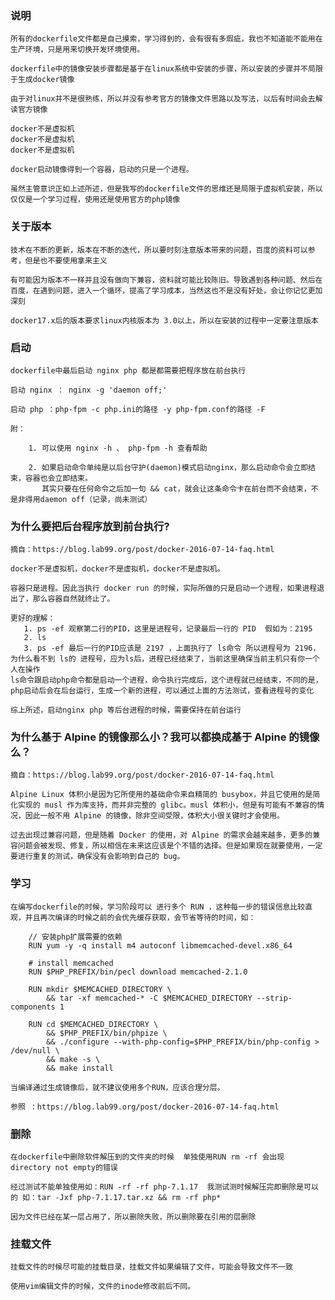 ### 说明
    
    所有的dockerfile文件都是自己摸索，学习得到的，会有很有多瑕疵，我也不知道能不能用在生产环境，只是用来切换开发环境使用。
     
    dockerfile中的镜像安装步骤都是基于在linux系统中安装的步骤，所以安装的步骤并不局限于生成docker镜像
     
    由于对linux并不是很熟练，所以并没有参考官方的镜像文件思路以及写法，以后有时间会去解读官方镜像
     
    docker不是虚拟机
    docker不是虚拟机
    docker不是虚拟机
    
    docker启动镜像得到一个容器，启动的只是一个进程。
     
    虽然主管意识正如上述所述，但是我写的dockerfile文件的思维还是局限于虚拟机安装，所以仅仅是一个学习过程，使用还是使用官方的php镜像 

### 关于版本

    技术在不断的更新，版本在不断的迭代，所以要时刻注意版本带来的问题，百度的资料可以参考，但是也不要使用拿来主义
     
    有可能因为版本不一样并且没有做向下兼容，资料就可能比较陈旧。导致遇到各种问题、然后在百度，在遇到问题，进入一个循环，提高了学习成本，当然这也不是没有好处，会让你记忆更加深刻
     
    docker17.x后的版本要求linux内核版本为 3.0以上，所以在安装的过程中一定要注意版本
    
### 启动
     
    dockerfile中最后启动 nginx php 都是都需要把程序放在前台执行
     
    启动 nginx ： nginx -g 'daemon off;'
     
    启动 php ：php-fpm -c php.ini的路径 -y php-fpm.conf的路径 -F
     
    附：
    
        1. 可以使用 nginx -h 、 php-fpm -h 查看帮助 
     
        2. 如果启动命令单纯是以后台守护(daemon)模式启动nginx，那么启动命令会立即结束，容器也会立即结束。
           其实只要在任何命令之后加一句 && cat，就会让这条命令卡在前台而不会结束，不是非得用daemon off（记录，尚未测试）
          
### 为什么要把后台程序放到前台执行?
    
    摘自：https://blog.lab99.org/post/docker-2016-07-14-faq.html
     
    docker不是虚拟机，docker不是虚拟机，docker不是虚拟机。
         
    容器只是进程。因此当执行 docker run 的时候，实际所做的只是启动一个进程，如果进程退出了，那么容器自然就终止了。
     
    更好的理解：
       1. ps -ef 观察第二行的PID，这里是进程号，记录最后一行的 PID  假如为：2195
       2. ls
       3. ps -ef 最后一行的PID应该是 2197 ，上面执行了 ls命令 所以进程号为 2196，为什么看不到 ls的 进程号，应为ls后，进程已经结束了，当前这里确保当前主机只有你一个人在操作
    ls命令跟启动php命令都是启动一个进程，命令执行完成后，这个进程就已经结束，不同的是，php启动后会在后台运行，生成一个新的进程，可以通过上面的方法测试，查看进程号的变化
     
    综上所述，启动nginx php 等后台进程的时候，需要保持在前台运行
    
### 为什么基于 Alpine 的镜像那么小？我可以都换成基于 Alpine 的镜像么？ 

    摘自：https://blog.lab99.org/post/docker-2016-07-14-faq.html  
   
    Alpine Linux 体积小是因为它所使用的基础命令来自精简的 busybox，并且它使用的是简化实现的 musl 作为库支持，而并非完整的 glibc。musl 体积小，但是有可能有不兼容的情况，因此一般不用 Alpine 的镜像，除非空间受限，体积大小很关键时才会使用。
    
    过去出现过兼容问题，但是随着 Docker 的使用，对 Alpine 的需求会越来越多，更多的兼容问题会被发现、修复，所以相信在未来这应该是个不错的选择。但是如果现在就要使用，一定要进行重复的测试，确保没有会影响到自己的 bug。
    
### 学习
    
    在编写dockerfile的时候，学习阶段可以 进行多个 RUN ，这种每一步的错误信息比较直观，并且再次编译的时候之前的会优先缓存获取，会节省等待的时间，如：
        
        // 安装php扩展需要的依赖
        RUN yum -y -q install m4 autoconf libmemcached-devel.x86_64
        
        # install memcached
        RUN $PHP_PREFIX/bin/pecl download memcached-2.1.0
        
        RUN mkdir $MEMCACHED_DIRECTORY \
            && tar -xf memcached-* -C $MEMCACHED_DIRECTORY --strip-components 1
        
        RUN cd $MEMCACHED_DIRECTORY \
            && $PHP_PREFIX/bin/phpize \
            && ./configure --with-php-config=$PHP_PREFIX/bin/php-config > /dev/null \
            && make -s \
            && make install
    
    当编译通过生成镜像后，就不建议使用多个RUN，应该合理分层。
    
    参照 ：https://blog.lab99.org/post/docker-2016-07-14-faq.html 
    
### 删除 
     
    在dockerfile中删除软件解压到的文件夹的时候  单独使用RUN rm -rf 会出现 directory not empty的错误
     
    经过测试不能单独使用如：RUN -rf -rf php-7.1.17  我测试测时候解压完即删除是可以的 如：tar -Jxf php-7.1.17.tar.xz && rm -rf php*
     
    因为文件已经在某一层占用了，所以删除失败，所以删除要在引用的层删除
    
### 挂载文件

    挂载文件的时候尽可能的挂载目录，挂载文件如果编辑了文件，可能会导致文件不一致
        
    使用vim编辑文件的时候，文件的inode修改前后不同。